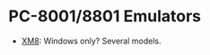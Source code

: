 PC-8001/8801 Emulators
======================

- [XM8]: Windows only? Several models.



<!-------------------------------------------------------------------->
[XM8]: http://retropc.net/pi/xm8/
